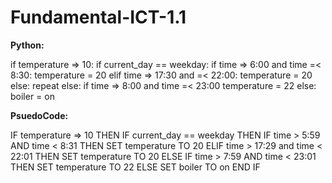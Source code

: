 # Fundamental-ICT-1.1

**Python:**

if temperature => 10:
  if current_day == weekday:
    if time => 6:00 and time =< 8:30:
      temperature = 20
    elif time => 17:30 and =< 22:00:
      temperature = 20
    else:
      repeat
  else:
    if time => 8:00 and time =< 23:00
      temperature = 22
else:
  boiler = on

**PsuedoCode:**

IF temperature => 10 THEN
  IF current_day == weekday THEN
    IF time >  5:59 AND time < 8:31 THEN
      SET temperature TO 20
    ELIF time > 17:29 and time < 22:01 THEN
      SET temperature TO 20
  ELSE
    IF time > 7:59 AND time < 23:01 THEN
      SET temperature TO 22
ELSE
    SET boiler TO on
END IF
